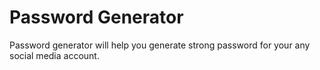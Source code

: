 # Password Generator

Password generator will help you generate strong password for your any social media account.

